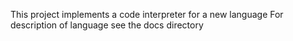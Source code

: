 This project implements a code interpreter for a new language
For description of language see the docs directory